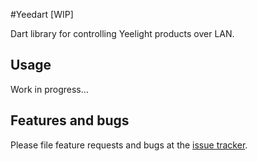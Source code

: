 #Yeedart [WIP]

Dart library for controlling Yeelight products over LAN.

## Usage

Work in progress...

## Features and bugs

Please file feature requests and bugs at the [issue tracker][tracker].

[tracker]: https://github.com/janstol/yeedart/issues/
